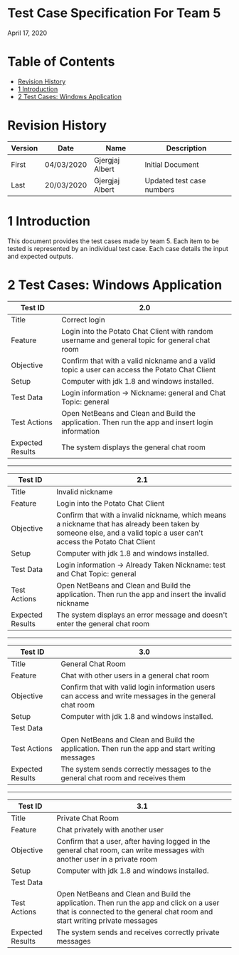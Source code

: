 # Test Case Specification For Team 5

April 17, 2020


# Table of Contents
- [Revision History](#revision-history)
- [1 Introduction](#1-introduction)
- [2 Test Cases: Windows Application](#2-test-cases-windows-application)


# Revision History

| **Version** | **Date** | **Name** | **Description** |
| --- | --- | --- | --- |
| First | 04/03/2020 | Gjergjaj Albert | Initial Document |
| Last | 20/03/2020 | Gjergjaj Albert | Updated test case numbers |

# 1 Introduction

This document provides the test cases made by team 5. Each item to be tested is represented by an individual test case.  Each case details the input and expected outputs.

# 2 Test Cases: Windows Application

| Test ID | 2.0 |
| --- | --- |
| Title | Correct login |
| Feature | Login into the Potato Chat Client with random username and general topic for general chat room |
| Objective | Confirm that with a valid nickname and a valid topic a user can access the Potato Chat Client|
| Setup     | Computer with jdk 1.8 and windows installed.
| Test Data | Login information -> Nickname: general and Chat Topic: general |
| Test Actions | Open NetBeans and Clean and Build the application. Then run the app and insert login information |
| Expected Results | The system displays the general chat room |
___
| Test ID | 2.1 |
| --- | --- |
| Title | Invalid nickname |
| Feature | Login into the Potato Chat Client |
| Objective | Confirm that with a invalid nickname, which means a nickname that has already been taken by someone else, and a valid topic a user can't access the Potato Chat Client|
| Setup     | Computer with jdk 1.8 and windows installed.
| Test Data | Login information -> Already Taken Nickname: test and Chat Topic: general |
| Test Actions | Open NetBeans and Clean and Build the application. Then run the app and insert the invalid nickname |
| Expected Results | The system displays an error message and doesn't enter the general chat room |
___
| Test ID | 3.0 |
| --- | --- |
| Title | General Chat Room |
| Feature | Chat with other users in a general chat room |
| Objective | Confirm that with valid login information users can access and write messages in the general chat room|
| Setup     | Computer with jdk 1.8 and windows installed.
| Test Data |  |
| Test Actions | Open NetBeans and Clean and Build the application. Then run the app and start writing messages |
| Expected Results | The system sends correctly messages to the general chat room and receives them |
___
| Test ID | 3.1 |
| --- | --- |
| Title | Private Chat Room |
| Feature | Chat privately with another user |
| Objective | Confirm that a user, after having logged in the general chat room, can write messages with another user in a private room |
| Setup     | Computer with jdk 1.8 and windows installed.
| Test Data |  |
| Test Actions | Open NetBeans and Clean and Build the application. Then run the app and click on a user that is connected to the general chat room and start writing private messages |
| Expected Results | The system sends and receives correctly private messages |
